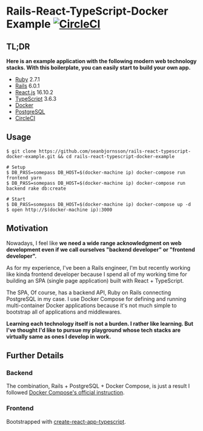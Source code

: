 # Rails-React-TypeScript-Docker Example [![CircleCI](https://circleci.com/gh/seanbjornsson/rails-react-typescript-docker-example/tree/master.svg?style=svg)](https://circleci.com/gh/seanbjornsson/rails-react-typescript-docker-example/tree/master)

## TL;DR

**Here is an example application with the following modern web technology stacks. With this boilerplate, you can easily start to build your own app.**

- [Ruby](https://www.ruby-lang.org/en/) 2.7.1
- [Rails](https://rubyonrails.org/) 6.0.1
- [React.js](https://reactjs.org/) 16.10.2
- [TypeScript](https://www.typescriptlang.org/) 3.6.3
- [Docker](https://docs.docker.com/)
- [PostgreSQL](https://www.postgresql.org/)
- [CircleCI](https://circleci.com/)

## Usage

```shell
$ git clone https://github.com/seanbjornsson/rails-react-typescript-docker-example.git && cd rails-react-typescript-docker-example

# Setup
$ DB_PASS=somepass DB_HOST=$(docker-machine ip) docker-compose run frontend yarn
$ DB_PASS=somepass DB_HOST=$(docker-machine ip) docker-compose run backend rake db:create

# Start
$ DB_PASS=somepass DB_HOST=$(docker-machine ip) docker-compose up -d
$ open http://$(docker-machine ip):3000
```

## Motivation

Nowadays, I feel like **we need a wide range acknowledgment on web development even if we call ourselves "backend developer" or "frontend developer".**

As for my experience, I've been a Rails engineer, I'm but recently working like kinda frontend developer because I spend all of my working time for building an SPA (single page application) built with React + TypeScript.

The SPA, Of course, has a backend API, Ruby on Rails connecting PostgreSQL in my case. I use Docker Compose for defining and running multi-container Docker applications because it's not much simple to bootstrap all of applications and middlewares.

**Learning each technology itself is not a burden. I rather like learning. But I've thought I'd like to pursue my playground whose tech stacks are virtually same as ones I develop in work.**

## Further Details

### Backend

The combination, Rails + PostgreSQL + Docker Compose, is just a result I followed [Docker Compose's official instruction](https://docs.docker.com/compose/rails/).

### Frontend

Bootstrapped with [create-react-app-typescript](https://github.com/wmonk/create-react-app-typescript).
